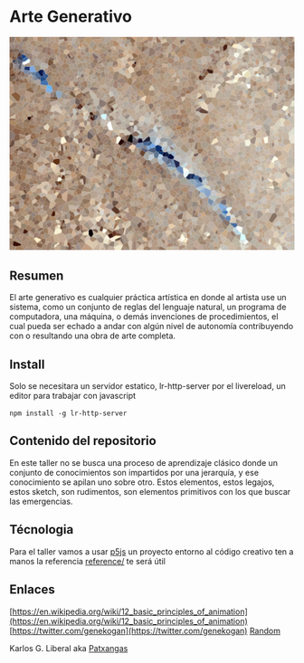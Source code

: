 # Arte Generativo

![jpg](assets/marte.jpg)

## Resumen

El arte generativo es cualquier práctica artística en donde al artista use un sistema, como un conjunto de reglas del lenguaje natural, un programa de computadora, una máquina, o demás invenciones de procedimientos, el cual pueda ser echado a andar con algún nivel de autonomía contribuyendo con o resultando una obra de arte completa.

## Install

Solo se necesitara un servidor estatico, lr-http-server por el livereload, un editor para trabajar con javascript

```
npm install -g lr-http-server

```

## Contenido del repositorio

En este taller no se busca una proceso de aprendizaje clásico donde un conjunto de conocimientos son impartidos por una jerarquía, y ese conocimiento se apilan uno sobre otro.
Estos elementos, estos legajos, estos sketch, son rudimentos, son elementos primitivos con los que buscar las emergencias.

## Técnologia

Para el taller vamos a usar [p5js](https://p5js.org/) un proyecto entorno al código creativo ten a manos la referencia [reference/](https://p5js.org/reference/) te será útil

## Enlaces

[https://en.wikipedia.org/wiki/12_basic_principles_of_animation](https://en.wikipedia.org/wiki/12_basic_principles_of_animation)
[https://twitter.com/genekogan](https://twitter.com/genekogan)
[Random](http://www.mywonderland.es/curso_js/processing/pro_mate3.htm)

Karlos G. Liberal aka [Patxangas](https://twitter.com/patxangas)
